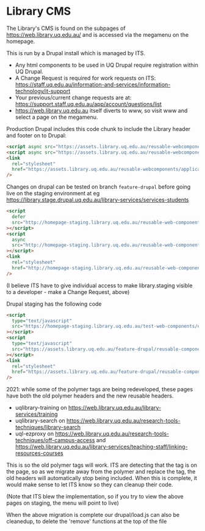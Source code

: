 # Library CMS

The Library's CMS is found on the subpages of <https://web.library.uq.edu.au/> and is accessed via the megamenu on the homepage.

This is run by a Drupal install which is managed by ITS.

- Any html components to be used in UQ Drupal require registration within UQ Drupal.
- A Change Request is required for work requests on ITS: <https://staff.uq.edu.au/information-and-services/information-technology/it-support>
- Your previous/current change requests are at: <https://support.staff.uq.edu.au/app/account/questions/list>
- <https://web.library.uq.edu.au> itself diverts to www, so visit www and select a page on the megamenu.

Production Drupal includes this code chunk to include the Library header and footer on to Drupal:

```html
<script async src="https://assets.library.uq.edu.au/reusable-webcomponents/uq-lib-reusable.min.js"></script>
<script async src="https://assets.library.uq.edu.au/reusable-webcomponents/applications/drupal/load.js"></script>
<link
  rel="stylesheet"
  href="https://assets.library.uq.edu.au/reusable-webcomponents/applications/drupal/custom-styles.css"
/>
```

Changes on drupal can be tested on branch `feature-drupal` before going live on the staging environment at eg <https://library.stage.drupal.uq.edu.au/library-services/services-students>

```html
<script
  defer
  src="http://homepage-staging.library.uq.edu.au/reusable-web-components-development/feature-drupal/uq-lib-reusable.min.js"
></script>
<script
  async
  src="http://homepage-staging.library.uq.edu.au/reusable-web-components-development/feature-drupal/applications/drupal/load.js"
></script>
<link
  rel="stylesheet"
  href="http://homepage-staging.library.uq.edu.au/reusable-web-components-development/feature-drupal/applications/drupal/custom-styles.css"
/>
```

(I believe ITS have to give individual access to make library.staging visible to a developer - make a Change Request, above)

Drupal staging has the following code

```html
<script
  type="text/javascript"
  src="https://homepage-staging.library.uq.edu.au/test-web-components/uq-lib-reusable.min.js"
></script>
<script
  type="text/javascript"
  src="https://assets.library.uq.edu.au/feature-drupal/reusable-components/libwww/load.js"
></script>
<link
  rel="stylesheet"
  href="https://assets.library.uq.edu.au/feature-drupal/reusable-components/libwww/custom-styles.css"
/>
```

2021: while some of the polymer tags are being redeveloped, these pages have both the old polymer headers and the new reusable headers.

- uqlibrary-training on <https://web.library.uq.edu.au/library-services/training>
- uqlibrary-search on <https://web.library.uq.edu.au/research-tools-techniques/library-search>
- uql-ezproxy on <https://web.library.uq.edu.au/research-tools-techniques/off-campus-access> and <https://web.library.uq.edu.au/library-services/teaching-staff/linking-resources-courses>

This is so the old polymer tags will work.
ITS are detecting that the tag is on the page, so as we migrate away from the polymer and replace the tag, the old headers will automatically stop being included.
When this is complete, it would make sense to let ITS know so they can cleanup their code.

(Note that ITS blew the implementation, so if you try to view the above pages on staging, the menu will point to live)

When the above migration is complete our drupal/load.js can also be cleanedup, to delete the 'remove' functions at the top of the file
